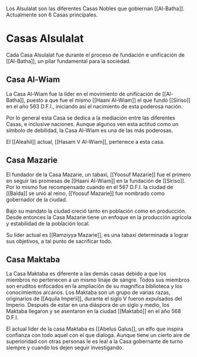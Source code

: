 Los Alsulalat son las diferentes Casas Nobles que gobiernan [[Al-Batha]]. Actualmente son 6 Casas principales.

# Casas Alsulalat

Cada Casa Alsulalat fue durante el proceso de fundación e unificación de [[Al-Batha]], un pilar fundamental para la sociedad.

## Casa Al-Wiam

La Casa Al-Wiam fue la líder en el movimiento de unificación de [[Al-Batha]], puesto a que fue el mismo [[Haani Al-Wiam]] el que fundó [[Siriso]] en el año 563 D.F.I., iniciando así el nacimiento de esta poderosa nación. 

Por lo general esta Casa se dedica a la mediación entre las diferentes Casas, e inclusive naciones. Aunque algunos ven esta actitud como un símbolo de debilidad, la Casa Al-Wiam es una de las más poderosas.

El [[Aleahil]] actual, [[Hasam V Al-Wiam]], pertenece a esta casa.

## Casa Mazarie

El fundador de la Casa Mazarie, un tabaxi, [[Yoosuf Mazarie]] fue el primero en seguir las promesas de [[Haani Al-Wiam]] en la fundación de [[Siriso]]. Por lo mismo fue recompensado cuando en el 567 D.F.I. la ciudad de [[Balda]] se unió al reino, [[Yoosuf Mazarie]] fue nombrado como gobernador de la ciudad. 

Bajo su mandato la ciudad creció tanto en población como en producción. Desde entonces la Casa Mazarie tiene un enfoque en la producción agrícola y estabilidad de la población local.

Su líder actual es [[Ramziyya Mazarie]], es una tabaxi determinada a lograr sus objetivos, a tal punto de sacrificar todo.

## Casa Maktaba

La Casa Maktaba es diferente a las demás casas debido a que los miembros no pertenecen a un mismo linaje de sangre. Todos sus miembros son eruditos enfocados en la ampliación de su magnifica biblioteca y los conocimientos arcanos. Los Maktaba son un grupo de varias razas, originarios de [[Aquila Imperii]], durante el siglo V fueron expulsados del Imperio. Después de estar en una diáspora de un siglo y medio, los Maktaba llegaron y se asentaron en la ciudad [[Maktabó]] en el año 568 D.F.I.

El actual líder de la casa Maktaba es [[Abelus Galus]], un elfo que inspira confianza con todo aquel con el que dialoga. Aunque tiene un cierto aire de superioridad con otras personas le es leal a la Casa gobernante de turno siempre y cuando los dejen seguir investigando.

